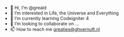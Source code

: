 - 👋 Hi, I’m @greald
- 👀 I’m interested in Life, the Universe and Everything
- 🌱 I’m currently learning Codeigniter 4
- 💞️ I’m looking to collaborate on ...
- 📫 How to reach me greaties@ghvernuft.nl

<!---
greald/greald is a ✨ special ✨ repository because its `README.md` (this file) appears on your GitHub profile.
You can click the Preview link to take a look at your changes.
--->
